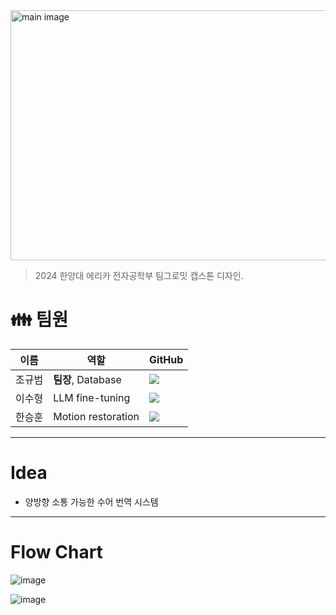 <img width="760" height="400" alt="main image" src="https://github.com/user-attachments/assets/d45360f9-bf2f-4691-9658-2e0732aa2a14">

> 2024 한양대 에리카 전자공학부 팀그로밋 캡스톤 디자인.
>
# 👪 팀원
|이름|역할|GitHub|
|------|---|---|
|조규범|**팀장**, Database| <a href="https://github.com/gubam"><img src="https://img.shields.io/badge/GitHub-000000?style=flat-square&logo=github&logoColor=white"/></a> |
|이수형|LLM fine-tuning| <a href="https://github.com/leesuhyeong01"><img src="https://img.shields.io/badge/GitHub-000000?style=flat-square&logo=github&logoColor=white"/></a> |
|한승훈|Motion restoration| <a href="https://github.com/RickyHan25"><img src="https://img.shields.io/badge/GitHub-000000?style=flat-square&logo=github&logoColor=white"/></a> |
***

# Idea
  - 양방향 소통 가능한 수어 번역 시스템
    
***

# Flow Chart
![image](https://github.com/user-attachments/assets/9c16f3a8-b570-42bb-9a70-64ef6ed52941)

![image](https://github.com/user-attachments/assets/cc805998-1c2e-4740-a43b-66831e6e93c1)

